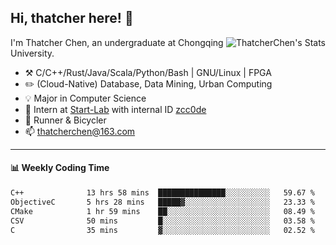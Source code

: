 ## Hi, thatcher here! :wave:

<img align="right" src="https://github-readme-stats.vercel.app/api?username=thatcherchen&title_color=333&text_color=777" alt="ThatcherChen's Stats" >

I'm Thatcher Chen, an undergraduate at Chongqing University.

- :hammer_and_pick:  C/C++/Rust/Java/Scala/Python/Bash | GNU/Linux | FPGA
- :pencil2:  (Cloud-Native) Database, Data Mining, Urban Computing
- :bulb:   Major in Computer Science
- :telescope:  Intern at [Start-Lab](https://github.com/Spatio-Temporal-Lab) with internal ID [zcc0de](https://github.com/zcc0de)
- :seedling:  Runner & Bicycler
- :mailbox: thatcherchen@163.com

---

#### :bar_chart: Weekly Coding Time

<!--START_SECTION:waka-->

```txt
C++              13 hrs 58 mins  ███████████████░░░░░░░░░░   59.67 %
ObjectiveC       5 hrs 28 mins   █████▓░░░░░░░░░░░░░░░░░░░   23.33 %
CMake            1 hr 59 mins    ██░░░░░░░░░░░░░░░░░░░░░░░   08.49 %
CSV              50 mins         █░░░░░░░░░░░░░░░░░░░░░░░░   03.58 %
C                35 mins         ▓░░░░░░░░░░░░░░░░░░░░░░░░   02.52 %
```

<!--END_SECTION:waka-->
